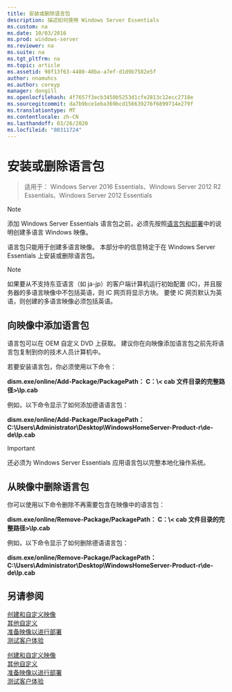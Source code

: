 ```yaml
---
title: 安装或删除语言包
description: 描述如何使用 Windows Server Essentials
ms.custom: na
ms.date: 10/03/2016
ms.prod: windows-server
ms.reviewer: na
ms.suite: na
ms.tgt_pltfrm: na
ms.topic: article
ms.assetid: 98f13f63-4480-40ba-a7ef-d1d9b7582e5f
author: nnamuhcs
ms.author: coreyp
manager: dongill
ms.openlocfilehash: 4f7657f3ecb3450b5253d1cfe2813c12ecc2718e
ms.sourcegitcommit: da7b9bce1eba369bcd156639276f6899714e279f
ms.translationtype: MT
ms.contentlocale: zh-CN
ms.lasthandoff: 03/26/2020
ms.locfileid: "80311724"
---
```

# <a name="install-or-remove-language-packs"></a>安装或删除语言包

>适用于： Windows Server 2016 Essentials、Windows Server 2012 R2 Essentials、Windows Server 2012 Essentials

> [!NOTE]
>  添加 Windows Server Essentials 语言包之前，必须先按照[语言包和部署](https://technet.microsoft.com/library/hh824829)中的说明创建多语言 Windows 映像。  
  
 语言包只能用于创建多语言映像。 本部分中的信息特定于在 Windows Server Essentials 上安装或删除语言包。  
  
> [!NOTE]
>  如果要从不支持东亚语言（如 ja-jp）的客户端计算机运行初始配置 (IC)，并且服务器的多语言映像中不包括英语，则 IC 网页将显示方块。 要使 IC 网页默认为英语，则创建的多语言映像必须包括英语。  
  
## <a name="adding-language-packs-to-an-image"></a>向映像中添加语言包  
 语言包可以在 OEM 自定义 DVD 上获取。 建议你在向映像添加语言包之前先将语言包复制到你的技术人员计算机中。  
  
 若要安装语言包，你必须使用以下命令：  
  
 **dism.exe/online/Add-Package/PackagePath： C：\\< cab 文件目录的完整路径\>\lp.cab**  
  
 例如，以下命令显示了如何添加德语语言包：  
  
 **dism.exe/online/Add-Package/PackagePath： C:\Users\Administrator\Desktop\WindowsHomeServer-Product-r\de-de\lp.cab**  
  
> [!IMPORTANT]
>  还必须为 Windows Server Essentials 应用语言包以完整本地化操作系统。  
  
## <a name="removing-language-packs-from-an-image"></a>从映像中删除语言包  
 你可以使用以下命令删除不再需要包含在映像中的语言包：  
  
 **dism.exe/online/Remove-Package/PackagePath： C：\\< cab 文件目录的完整路径\>\lp.cab**  
  
 例如，以下命令显示了如何删除德语语言包：  
  
 **dism.exe/online/Remove-Package/PackagePath： C:\Users\Administrator\Desktop\WindowsHomeServer-Product-r\de-de\lp.cab**  
  
## <a name="see-also"></a>另请参阅  

 [创建和自定义映像](Creating-and-Customizing-the-Image.md)   
 [其他自定义](Additional-Customizations.md)   
 [准备映像以进行部署](Preparing-the-Image-for-Deployment.md)   
 [测试客户体验](Testing-the-Customer-Experience.md)

 [创建和自定义映像](../install/Creating-and-Customizing-the-Image.md)   
 [其他自定义](../install/Additional-Customizations.md)   
 [准备映像以进行部署](../install/Preparing-the-Image-for-Deployment.md)   
 [测试客户体验](../install/Testing-the-Customer-Experience.md)

